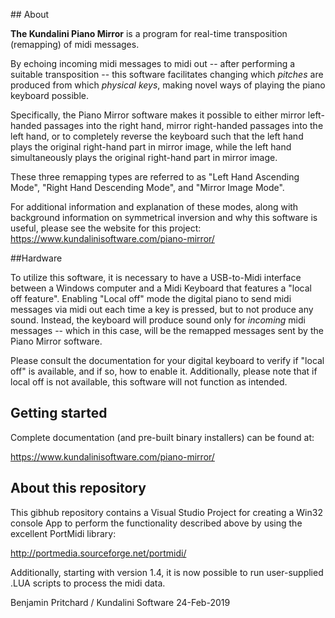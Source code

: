﻿#﻿# About

**The Kundalini Piano Mirror** is a program for real-time transposition (remapping) of midi messages. 

By echoing incoming midi messages to midi out -- after performing a suitable transposition -- this software facilitates changing which *pitches* are produced from which *physical keys*, making novel ways of playing the piano keyboard possible.

Specifically, the Piano Mirror software makes it possible to either mirror left-handed passages into the right hand, mirror right-handed passages into the left hand, or to completely reverse the keyboard such that the left hand plays the original right-hand part in mirror image, while the left hand simultaneously plays the original right-hand part in mirror image.

These three remapping types are referred to as "Left Hand Ascending Mode", "Right Hand Descending Mode", and "Mirror Image Mode".

For additional information and explanation of these modes, along with background information on symmetrical inversion and why this software is useful, please see the website for this project: https://www.kundalinisoftware.com/piano-mirror/

##Hardware

To utilize this software, it is necessary to have a USB-to-Midi interface between a Windows computer and a Midi Keyboard that features a "local off feature". Enabling "Local off" mode the digital piano to send midi messages via midi out each time a key is pressed, but to not produce any sound. Instead, the keyboard will produce sound only for *incoming* midi messages -- which in this case, will be the remapped messages sent by the Piano Mirror software.

Please consult the documentation for your digital keyboard to verify if "local off" is available, and if so, how to enable it. Additionally, please note that if local off is not available, this software will not function as intended.

## Getting started

Complete documentation (and pre-built binary installers) can be found at:

https://www.kundalinisoftware.com/piano-mirror/

## About this repository

This gibhub repository contains a Visual Studio Project for creating a Win32 console App to perform the functionality described above by using the excellent PortMidi library:

http://portmedia.sourceforge.net/portmidi/

Additionally, starting with version 1.4, it is now possible to run user-supplied .LUA scripts to process the midi data. 

Benjamin Pritchard / Kundalini Software
24-Feb-2019

